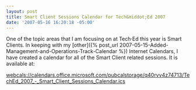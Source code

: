 ```yaml
---
layout: post
title: Smart Client Sessions Calendar for Tech&middot;Ed 2007
date: '2007-05-16 16:20:18 -05:00'
---
```


One of the topic areas that I am focusing on at Tech·Ed this year is Smart Clients. In keeping with my [other]({% post_url 2007-05-15-Added-Management-and-Operations-Track-Calendar %}) Internet Calendars, I have created a calendar for all of the Smart Client related sessions. It is available at:

[webcals://calendars.office.microsoft.com/pubcalstorage/q40rvv4z74713/TechEd_2007_-_Smart_Client_Sessions_Calendar.ics](webcals://calendars.office.microsoft.com/pubcalstorage/q40rvv4z74713/TechEd_2007_-_Smart_Client_Sessions_Calendar.ics)
